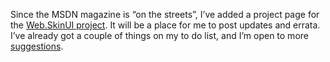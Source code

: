 Since the MSDN magazine is “on the streets”, I’ve added a project page
for the [Web.SkinUI project](prj_webskin.aspx). It will be a place for
me to post updates and errata. I’ve already got a couple of things on my
to do list, and I’m open to more
[suggestions](mailto:harry@devhawk.net?subject=Web.SkinUI).
